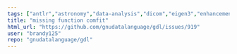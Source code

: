 ```yaml
---
tags: ["antlr","astronomy","data-analysis","dicom","eigen3","enhancement","fits-files","geophysics","grib","gsl-library","hdf","hdf5","help-wanted","idl/gdl-only","mapping","mpfit","netcdf","plotting","plplot","programming-language","pv-wave","python","scientific-computing","scientific-visualization"]
title: "missing function comfit"
html_url: "https://github.com/gnudatalanguage/gdl/issues/919"
user: "brandy125"
repo: "gnudatalanguage/gdl"
---
```


